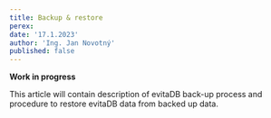 ```yaml
---
title: Backup & restore
perex:
date: '17.1.2023'
author: 'Ing. Jan Novotný'
published: false
---
```


**Work in progress**

This article will contain description of evitaDB back-up process and procedure to restore evitaDB data from backed up
data.